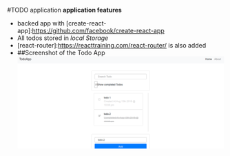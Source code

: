 #TODO application
**application features**
- backed app with [create-react-app]:https://github.com/facebook/create-react-app
- All todos stored in _local Storage_
- [react-router]:https://reacttraining.com/react-router/ is also added
- [sass rendering configuration]:https://github.com/facebook/create-react-app/blob/master/packages/react-scripts/template/README.md#post-processing-css
##Screenshot of the Todo App
![alt text](https://github.com/zainali95/todoapp-react/blob/master/ss.png)